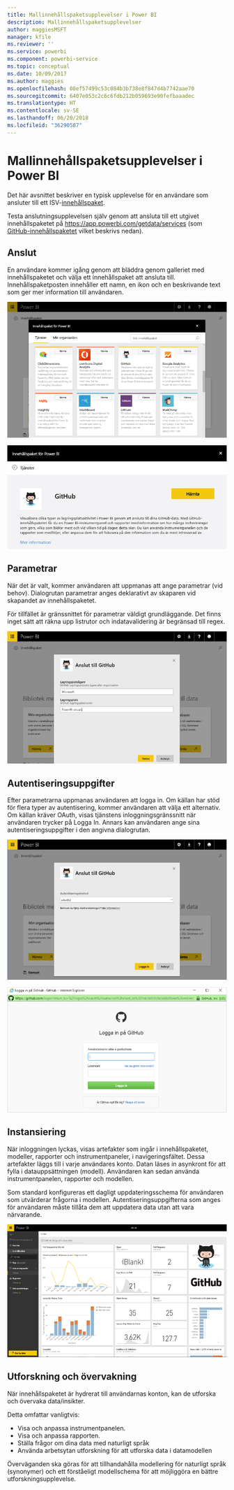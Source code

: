 ```yaml
---
title: Mallinnehållspaketsupplevelser i Power BI
description: Mallinnehållspaketsupplevelser
author: maggiesMSFT
manager: kfile
ms.reviewer: ''
ms.service: powerbi
ms.component: powerbi-service
ms.topic: conceptual
ms.date: 10/09/2017
ms.author: maggies
ms.openlocfilehash: 08ef57499c53c084b3b738e8f847d4b7742aae70
ms.sourcegitcommit: 6407e053c2c6c6fdb212b059693e90fefbaaadec
ms.translationtype: HT
ms.contentlocale: sv-SE
ms.lasthandoff: 06/20/2018
ms.locfileid: "36290587"
---
```

# <a name="template-content-pack-experiences-in-power-bi"></a>Mallinnehållspaketsupplevelser i Power BI
Det här avsnittet beskriver en typisk upplevelse för en användare som ansluter till ett ISV-[innehållspaket](../service-connect-to-services.md). 

Testa anslutningsupplevelsen själv genom att ansluta till ett utgivet innehållspaketet på https://app.powerbi.com/getdata/services (som [GitHub-innehållspaketet](https://app.powerbi.com/getdata/services/github) vilket beskrivs nedan).

## <a name="connect"></a>Anslut
En användare kommer igång genom att bläddra genom galleriet med innehållspaketet och välja ett innehållspaket att ansluta till. Innehållspaketposten innehåller ett namn, en ikon och en beskrivande text som ger mer information till användaren.

![anslut](media/template-content-pack-experience/github_data.png)

![anslut](media/template-content-pack-experience/github_connect.png)

## <a name="parameters"></a>Parametrar
När det är valt, kommer användaren att uppmanas att ange parametrar (vid behov). Dialogrutan parametrar anges deklarativt av skaparen vid skapandet av innehållspaketet.

För tillfället är gränssnittet för parametrar väldigt grundläggande. Det finns inget sätt att räkna upp listrutor och indatavalidering är begränsad till regex.

![parametrar](media/template-content-pack-experience/github_params.png)

## <a name="credentials"></a>Autentiseringsuppgifter
Efter parametrarna uppmanas användaren att logga in.  Om källan har stöd för flera typer av autentisering, kommer användaren att välja ett alternativ. Om källan kräver OAuth, visas tjänstens inloggningsgränssnitt när användaren trycker på Logga In.  Annars kan användaren ange sina autentiseringsuppgifter i den angivna dialogrutan.

![Autentiseringsuppgifter](media/template-content-pack-experience/github_login.png)

![anslut](media/template-content-pack-experience/github_creds2.png)

## <a name="instantiation"></a>Instansiering
När inloggningen lyckas, visas artefakter som ingår i innehållspaketet, modeller, rapporter och instrumentpaneler, i navigeringsfältet.  Dessa artefakter läggs till i varje användares konto.  Datan läses in asynkront för att fylla i datauppsättningen (modell).  Användaren kan sedan använda instrumentpanelen, rapporter och modellen.

Som standard konfigureras ett dagligt uppdateringsschema för användaren som utvärderar frågorna i modellen.  Autentiseringsuppgifterna som anges för användaren måste tillåta dem att uppdatera data utan att vara närvarande.

![Instansiering](media/template-content-pack-experience/github_dashboard.png)

## <a name="exploration-and-monitoring"></a>Utforskning och övervakning
När innehållspaketet är hydrerat till användarnas konton, kan de utforska och övervaka data/insikter.

Detta omfattar vanligtvis:

* Visa och anpassa instrumentpanelen.
* Visa och anpassa rapporten.
* Ställa frågor om dina data med naturligt språk
* Använda arbetsytan utforskning för att utforska data i datamodellen

Överväganden ska göras för att tillhandahålla modellering för naturligt språk (synonymer) och ett förståeligt modellschema för att möjliggöra en bättre utforskningsupplevelse.

